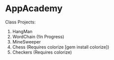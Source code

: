 AppAcademy
==========

Class Projects:

1. HangMan
2. WordChain (!In Progress)
3. MineSweeper
4. Chess (Requires colorize [gem install colorize])
5. Checkers (Requires colorize)
